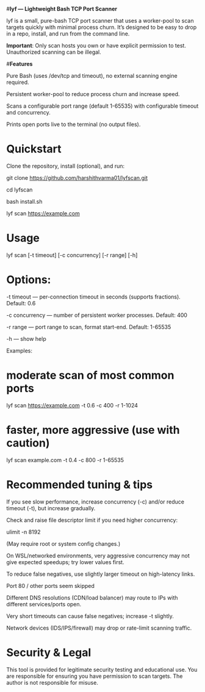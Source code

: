 #**lyf — Lightweight Bash TCP Port Scanner**

lyf is a small, pure-bash TCP port scanner that uses a worker-pool to scan targets quickly with minimal process churn.
It’s designed to be easy to drop in a repo, install, and run from the command line.

**Important**: Only scan hosts you own or have explicit permission to test. Unauthorized scanning can be illegal.

#**Features**

Pure Bash (uses /dev/tcp and timeout), no external scanning engine required.

Persistent worker-pool to reduce process churn and increase speed.

Scans a configurable port range (default 1-65535) with configurable timeout and concurrency.

Prints open ports live to the terminal (no output files).
# Quickstart

Clone the repository, install (optional), and run:

git clone https://github.com/harshithvarma01/lyfscan.git

cd lyfscan

bash install.sh

lyf scan https://example.com


# Usage
lyf scan <url-or-host> [-t timeout] [-c concurrency] [-r range] [-h]


# Options:

-t timeout — per-connection timeout in seconds (supports fractions). Default: 0.6

-c concurrency — number of persistent worker processes. Default: 400

-r range — port range to scan, format start-end. Default: 1-65535

-h — show help

Examples:

# moderate scan of most common ports
lyf scan https://example.com -t 0.6 -c 400 -r 1-1024

# faster, more aggressive (use with caution)
lyf scan example.com -t 0.4 -c 800 -r 1-65535

# Recommended tuning & tips

If you see slow performance, increase concurrency (-c) and/or reduce timeout (-t), but increase gradually.

Check and raise file descriptor limit if you need higher concurrency:

ulimit -n 8192


(May require root or system config changes.)

On WSL/networked environments, very aggressive concurrency may not give expected speedups; try lower values first.

To reduce false negatives, use slightly larger timeout on high-latency links.


Port 80 / other ports seem skipped

Different DNS resolutions (CDN/load balancer) may route to IPs with different services/ports open.

Very short timeouts can cause false negatives; increase -t slightly.

Network devices (IDS/IPS/firewall) may drop or rate-limit scanning traffic.

# Security & Legal

This tool is provided for legitimate security testing and educational use. You are responsible for ensuring you have permission to scan targets. The author is not responsible for misuse.
